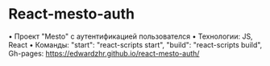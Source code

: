 # React-mesto-auth

•      Проект "Mesto" c аутентификацией пользователся
•      Технологии: JS, React 
•      Команды: 
            "start": "react-scripts start",
            "build": "react-scripts build",
        Gh-pages: https://edwardzhr.github.io/react-mesto-auth/


